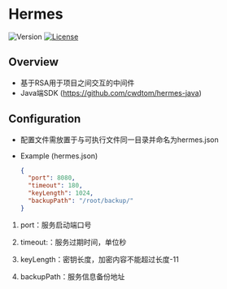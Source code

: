 # Hermes


![Version](https://img.shields.io/badge/version-1.0.0-green.svg)
[![License](https://img.shields.io/badge/license-MIT-blue.svg)](http://opensource.org/licenses/MIT)

## Overview

- 基于RSA用于项目之间交互的中间件
- Java端SDK (https://github.com/cwdtom/hermes-java)

## Configuration

- 配置文件需放置于与可执行文件同一目录并命名为hermes.json

- Example (hermes.json)
    ```json
    {
      "port": 8080,
      "timeout": 180,
      "keyLength": 1024,
      "backupPath": "/root/backup/"
    }
    ```

1. port：服务启动端口号

1. timeout:：服务过期时间，单位秒

1. keyLength：密钥长度，加密内容不能超过长度-11

1. backupPath：服务信息备份地址
